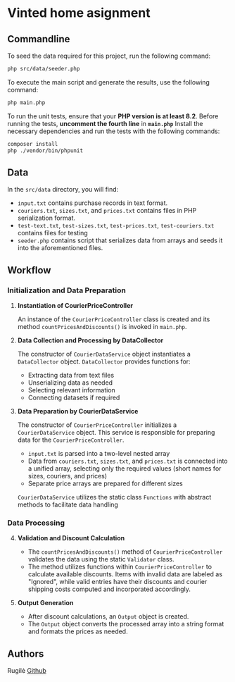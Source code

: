 # Vinted home asignment

## Commandline

To seed the data required for this project, run the following command:
```bash
php src/data/seeder.php
```

To execute the main script and generate the results, use the following command:
```bash
php main.php
```

To run the unit tests, ensure that your **PHP version is at least 8.2**. Before running the tests, **uncomment the fourth line** in **`main.php`**
Install the necessary dependencies and run the tests with the following commands:
```bash
composer install
php ./vendor/bin/phpunit
```

## Data

In the `src/data` directory, you will find:

- `input.txt` contains purchase records in text format.
- `couriers.txt`, `sizes.txt`, and `prices.txt` contains files in PHP serialization format.
- `test-text.txt`, `test-sizes.txt`, `test-prices.txt`, `test-couriers.txt` contains files for testing
- `seeder.php` contains script that serializes data from arrays and seeds it into the aforementioned files.

## Workflow

### Initialization and Data Preparation

1. **Instantiation of CourierPriceController**

   An instance of the `CourierPriceController` class is created and its method `countPricesAndDiscounts()` is invoked in `main.php`.

2. **Data Collection and Processing by DataCollector**

   The constructor of `CourierDataService` object instantiates a `DataCollector` object.
   `DataCollector` provides functions for:
    - Extracting data from text files
    - Unserializing data as needed
    - Selecting relevant information
    - Connecting datasets if required

3. **Data Preparation by CourierDataService**

   The constructor of `CourierPriceController` initializes a `CourierDataService` object. This service is responsible for preparing data for the `CourierPriceController`.
    - `input.txt` is parsed into a two-level nested array
    - Data from `couriers.txt`, `sizes.txt`, and `prices.txt` is connected into a unified array, selecting only the required values (short names for sizes, couriers, and prices)
    - Separate price arrays are prepared for different sizes

    `CourierDataService` utilizes the static class `Functions` with abstract methods to facilitate data handling 

### Data Processing

4. **Validation and Discount Calculation**

   - The `countPricesAndDiscounts()` method of `CourierPriceController` validates the data using the static `Validator` class.
    - The method utilizes functions within `CourierPriceController` to calculate available discounts. Items with invalid data are labeled as "Ignored", while valid entries have their discounts and courier shipping costs computed and incorporated accordingly.

5. **Output Generation**

   - After discount calculations, an `Output` object is created.
   - The `Output` object converts the processed array into a string format and formats the prices as needed.

## Authors

Rugilė [Github](https://github.com/kauste)